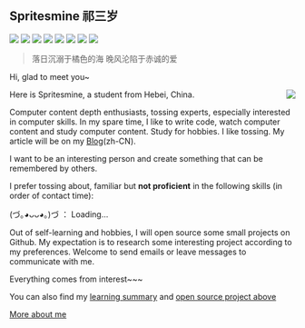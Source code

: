 ## Spritesmine 祁三岁
[![](https://img.shields.io/badge/name-QISANSUI-orange?style=flat-square&logo=Analogue)]() [![](https://img.shields.io/badge/🇨🇳_Live_In-💖_China-e60000?style=flat-square)]() [![](https://img.shields.io/badge/🤣_Language-汉语、English-pink?style=flat-square)]() [![](https://img.shields.io/badge/IDE-Visual_Studio_Code-007ACC?style=flat-square&logo=Visual-Studio-Code)]() [![](https://img.shields.io/badge/OS-Windows_11-deepskyblue?style=flat-square&logo=Windows)]() [![](https://img.shields.io/badge/Blog-QISANSUI.CN-339933?style=flat-square&logo=appveyor)]() [![](https://img.shields.io/badge/Gmail-sansuishushu@gmail.com-springgreen?style=flat&logo=gmail&link=mailto:sansuishushu@gmail.com)]() [![](https://img.shields.io/badge/t.me-@QISANSUI-blue?style=flat&logo=telegram)]() 

> 落日沉溺于橘色的海 晚风沦陷于赤诚的爱

Hi, glad to meet you~

<a href="#">
  <img align="right" src="https://github-readme-stats.vercel.app/api/top-langs/?username=Spritesmine&layout=compact">
</a>

Here is Spritesmine, a student from Hebei, China.

Computer content depth enthusiasts, tossing experts, especially interested in computer skills. In my spare time, I like to write code, watch computer content and study computer content. Study for hobbies. I like tossing. My article will be on my [Blog](https://qisansui.cn)(zh-CN).

I want to be an interesting person and create something that can be remembered by others.

I prefer tossing about, familiar but <b>not proficient</b> in the following skills (in order of contact time):

(づ｡◕ᴗᴗ◕｡)づ ： Loading...

Out of self-learning and hobbies, I will open source some small projects on Github. My expectation is to research some interesting project according to my preferences. Welcome to send emails or leave messages to communicate with me.

Everything comes from interest~~~

You can also find my [learning summary](https://www.qisansui.cn) and [open source project above](https://github.com/Spritesmine/)


[More about me](https://qisansui.cn)
